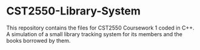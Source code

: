 # CST2550-Library-System
This repository contains the files for CST2550 Coursework 1 coded in C++. A simulation of a small library tracking system for its members and the books borrowed by them.
